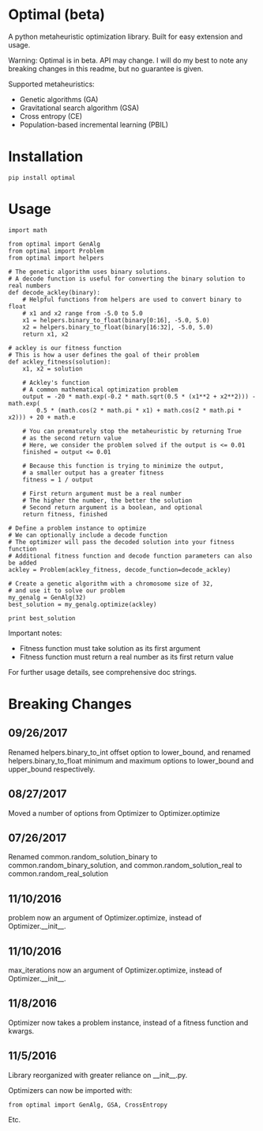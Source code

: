# Optimal (beta)
A python metaheuristic optimization library. Built for easy extension and usage.

Warning: Optimal is in beta. API may change. I will do my best to note any breaking changes in this readme, but no guarantee is given.

Supported metaheuristics:

* Genetic algorithms (GA)
* Gravitational search algorithm (GSA)
* Cross entropy (CE)
* Population-based incremental learning (PBIL)

# Installation
    pip install optimal

# Usage
	import math

	from optimal import GenAlg
	from optimal import Problem
	from optimal import helpers

	# The genetic algorithm uses binary solutions.
	# A decode function is useful for converting the binary solution to real numbers
	def decode_ackley(binary):
		# Helpful functions from helpers are used to convert binary to float
		# x1 and x2 range from -5.0 to 5.0
		x1 = helpers.binary_to_float(binary[0:16], -5.0, 5.0)
		x2 = helpers.binary_to_float(binary[16:32], -5.0, 5.0)
		return x1, x2

	# ackley is our fitness function
	# This is how a user defines the goal of their problem
	def ackley_fitness(solution):
		x1, x2 = solution

		# Ackley's function
		# A common mathematical optimization problem
		output = -20 * math.exp(-0.2 * math.sqrt(0.5 * (x1**2 + x2**2))) - math.exp(
			0.5 * (math.cos(2 * math.pi * x1) + math.cos(2 * math.pi * x2))) + 20 + math.e

		# You can prematurely stop the metaheuristic by returning True
		# as the second return value
		# Here, we consider the problem solved if the output is <= 0.01
		finished = output <= 0.01

		# Because this function is trying to minimize the output,
		# a smaller output has a greater fitness
		fitness = 1 / output

		# First return argument must be a real number
		# The higher the number, the better the solution
		# Second return argument is a boolean, and optional
		return fitness, finished

	# Define a problem instance to optimize
	# We can optionally include a decode function
	# The optimizer will pass the decoded solution into your fitness function
	# Additional fitness function and decode function parameters can also be added
	ackley = Problem(ackley_fitness, decode_function=decode_ackley)

	# Create a genetic algorithm with a chromosome size of 32,
	# and use it to solve our problem
	my_genalg = GenAlg(32)
	best_solution = my_genalg.optimize(ackley)

	print best_solution

Important notes:

* Fitness function must take solution as its first argument
* Fitness function must return a real number as its first return value

For further usage details, see comprehensive doc strings.

# Breaking Changes
## 09/26/2017
Renamed helpers.binary\_to\_int offset option to lower\_bound,
and renamed helpers.binary\_to\_float minimum and maximum options to
lower\_bound and upper\_bound respectively.

## 08/27/2017
Moved a number of options from Optimizer to Optimizer.optimize

## 07/26/2017
Renamed common.random\_solution\_binary to common.random\_binary\_solution,
and common.random\_solution\_real to common.random\_real\_solution

## 11/10/2016
problem now an argument of Optimizer.optimize, instead of Optimizer.\_\_init\_\_.

## 11/10/2016
max\_iterations now an argument of Optimizer.optimize, instead of Optimizer.\_\_init\_\_.

## 11/8/2016
Optimizer now takes a problem instance, instead of a fitness function and kwargs.

## 11/5/2016
Library reorganized with greater reliance on \_\_init\_\_.py.

Optimizers can now be imported with:

    from optimal import GenAlg, GSA, CrossEntropy

Etc.
